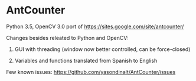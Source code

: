 # AntCounter
Python 3.5, OpenCV 3.0 port of https://sites.google.com/site/antcounter/

Changes besides releated to Python and OpenCV:

1. GUI with threading (window now better controlled, can be force-closed)

2. Variables and functions translated from Spanish to English

Few known issues:
https://github.com/yasondinalt/AntCounter/issues
